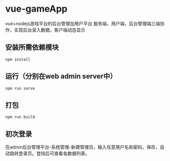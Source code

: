 # vue-gameApp
vue+nodejs游戏平台的后台管理加用户平台
服务端，用户端，后台管理端三端协作，实现后台录入数据，客户端动态显示
## 安装所需依赖模块
```
npm install
```

## 运行（分别在web admin server中）
```
npm run serve
```

## 打包
```
npm run build
```
## 初次登录
在admin后台管理平台-系统管理-新建管理员，输入任意用户名和密码，保存，自动跳转登录页。登陆后可查看各数据列表。
